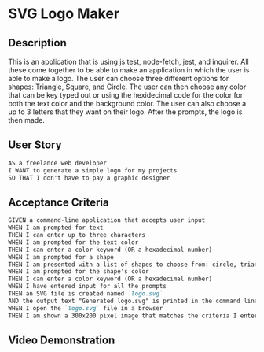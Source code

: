 # SVG Logo Maker

## Description

This is an application that is using js test, node-fetch, jest, and inquirer. All these come together to be able to make an application in which the user is able to make a logo. The user can choose three different options for shapes: Triangle, Square, and Circle. The user can then choose any color that can be key typed out or using the hexidecimal code for the color for both the text color and the background color. The user can also choose a up to 3 letters that they want on their logo. After the prompts, the logo is then made.

## User Story

```md
AS a freelance web developer
I WANT to generate a simple logo for my projects
SO THAT I don't have to pay a graphic designer
```

## Acceptance Criteria

```md
GIVEN a command-line application that accepts user input
WHEN I am prompted for text
THEN I can enter up to three characters
WHEN I am prompted for the text color
THEN I can enter a color keyword (OR a hexadecimal number)
WHEN I am prompted for a shape
THEN I am presented with a list of shapes to choose from: circle, triangle, and square
WHEN I am prompted for the shape's color
THEN I can enter a color keyword (OR a hexadecimal number)
WHEN I have entered input for all the prompts
THEN an SVG file is created named `logo.svg`
AND the output text "Generated logo.svg" is printed in the command line
WHEN I open the `logo.svg` file in a browser
THEN I am shown a 300x200 pixel image that matches the criteria I entered
```

## Video Demonstration

